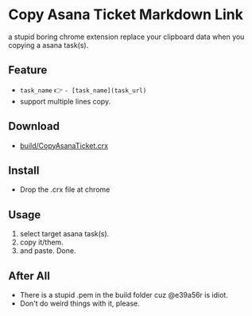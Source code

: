# Copy Asana Ticket Markdown Link

a stupid boring chrome extension replace your clipboard data when you copying a asana task(s).

## Feature
- `task_name` :point_right: `- [task_name](task_url)`
- support multiple lines copy.

## Download
- [build/CopyAsanaTicket.crx](https://github.com/commandp/CopyAsanaTicketMarkdownLink/raw/master/build/CopyAsanaTicket.crx)

## Install
- Drop the .crx file at chrome

## Usage
1. select target asana task(s).
2. copy it/them.
3. and paste.  Done.

## After All
- There is a stupid .pem in the build folder cuz @e39a56r is idiot. 
- Don't do weird things with it, please.
